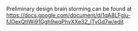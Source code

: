 Preliminary design brain storming can be found at https://docs.google.com/document/d/1qA8LFgju-fJOexQtIWi91Ggh9wqPhyXXe32_lTvGd7w/edit
